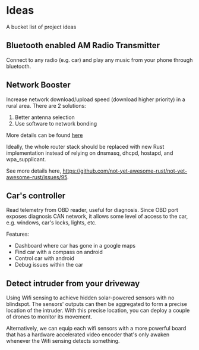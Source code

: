 # Ideas
A bucket list of project ideas

## Bluetooth enabled AM Radio Transmitter

Connect to any radio (e.g. car) and play any music from your phone through bluetooth.

## Network Booster

Increase network download/upload speed (download higher priority) in a rural area. There are 2 solutions:
1. Better antenna selection
2. Use software to network bonding

More details can be found [here](https://github.com/lherman-cs/network-booster)

Ideally, the whole router stack should be replaced with new Rust implementation instead of relying on dnsmasq, dhcpd, hostapd, and wpa_supplicant.

See more details here, https://github.com/not-yet-awesome-rust/not-yet-awesome-rust/issues/95.


## Car's controller

Read telemetry from OBD reader, useful for diagnosis. Since OBD port exposes diagnosis CAN network, it allows some level of access to the car, e.g. windows, car's locks, lights, etc.

Features:
* Dashboard where car has gone in a google maps
* Find car with a compass on android 
* Control car with android
* Debug issues within the car

## Detect intruder from your driveway

Using Wifi sensing to achieve hidden solar-powered sensors with no blindspot. The sensors' outputs can then be aggregated to form a precise location of the intruder. With this precise location, you can deploy a couple of drones to monitor its movement.

Alternatively, we can equip each wifi sensors with a more powerful board that has a hardware accelerated video encoder that's only awaken whenever the Wifi sensing detects something.

